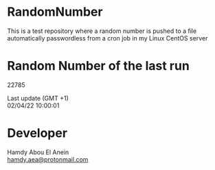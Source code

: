 # RandomNumber    
This is a test repository where a random number is pushed to a file automatically passwordless from a cron job in my Linux CentOS server    
# Random Number of the last run   
22785
      
Last update (GMT +1)    
02/04/22 10:00:01
# Developer    
Hamdy Abou El Anein   
hamdy.aea@protonmail.com
